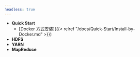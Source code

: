 ```yaml
---
headless: true
---
```




- **Quick Start**
  - [Docker 方式安装]({{< relref "/docs/Quick-Start/Install-by-Docker.md" >}})
- **HDFS**
- **YARN**
- **MapReduce**
